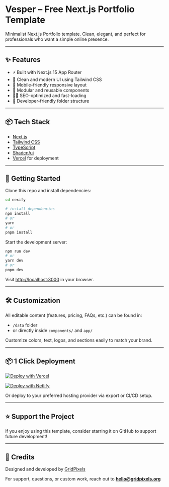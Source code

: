 # Vesper – Free Next.js Portfolio Template

Minimalist Next.js Portfolio template. Clean, elegant, and perfect for professionals who want a simple online presence.

---

## ✨ Features

* ⚡ Built with Next.js 15 App Router
* 🎨 Clean and modern UI using Tailwind CSS
* 📱 Mobile-friendly responsive layout
* 🧱 Modular and reusable components
* 🧑‍💻 SEO-optimized and fast-loading
* 📁 Developer-friendly folder structure

---

## 📦 Tech Stack

* [Next.js](https://nextjs.org)
* [Tailwind CSS](https://tailwindcss.com)
* [TypeScript](https://www.typescriptlang.org)
* [Shadcn/ui](https://ui.shadcn.com/)
* [Vercel](https://vercel.com) for deployment

---

## 🚀 Getting Started

Clone this repo and install dependencies:

```bash
cd nexify

# install dependencies
npm install
# or
yarn
# or
pnpm install
```

Start the development server:

```bash
npm run dev
# or
yarn dev
# or
pnpm dev
```

Visit [http://localhost:3000](http://localhost:3000) in your browser.

---

## 🛠 Customization

All editable content (features, pricing, FAQs, etc.) can be found in:

* `/data` folder
* or directly inside `components/` and `app/`

Customize colors, text, logos, and sections easily to match your brand.

---

## 📦 1 Click Deployment

[![Deploy with Vercel](https://vercel.com/button)](https://vercel.com/new/clone?repository-url=https://github.com/gridpixels/vesper)

[![Deploy with Netlify](https://www.netlify.com/img/deploy/button.svg)](https://app.netlify.com/start/deploy?repository=https://github.com/gridpixels/vesper)

Or deploy to your preferred hosting provider via export or CI/CD setup.

---

## ⭐ Support the Project

If you enjoy using this template, consider starring it on GitHub to support future development!

---

## 👋 Credits

Designed and developed by [GridPixels](https://gridpixels.org)

For support, questions, or custom work, reach out to **[hello@gridpixels.org](mailto:hello@gridpixels.org)**

